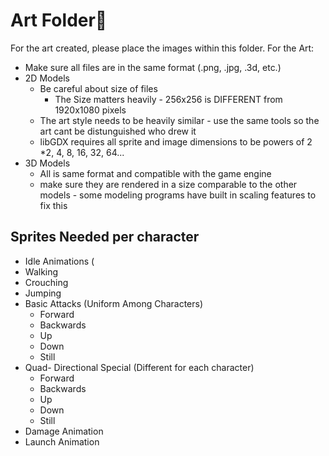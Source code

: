 # Art Folder:space_invader:

For the art created, please place the images within this folder.
For the Art:
* Make sure all files are in the same format (.png, .jpg, .3d, etc.)
* 2D Models
  * Be careful about size of files
    * The Size matters heavily - 256x256 is DIFFERENT from 1920x1080 pixels
  * The art style needs to be heavily similar - use the same tools so the art cant be distunguished who drew it
  * libGDX requires all sprite and image dimensions to be powers of 2
    *2, 4, 8, 16, 32, 64...
* 3D Models
  * All is same format and compatible with the game engine
  * make sure they are rendered in a size comparable to the other models - some modeling programs have built in scaling features to fix this
## Sprites Needed per character
* Idle Animations (
* Walking
* Crouching
* Jumping
* Basic Attacks (Uniform Among Characters)
  * Forward
  * Backwards
  * Up
  * Down
  * Still
* Quad- Directional Special (Different for each character)
  * Forward
  * Backwards
  * Up
  * Down
  * Still
* Damage Animation
* Launch Animation

